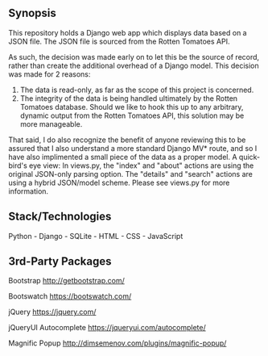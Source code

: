 ## Synopsis

This repository holds a Django web app which displays data based on a JSON file. The JSON file is sourced from the Rotten Tomatoes API.

As such, the decision was made early on to let this be the source of record, rather than create the additional overhead of a Django model. This decision was made for 2 reasons:

1. The data is read-only, as far as the scope of this project is concerned.
2. The integrity of the data is being handled ultimately by the Rotten Tomatoes database. Should we like to hook this up to any arbitrary, dynamic output from the Rotten Tomatoes API, this solution may be more manageable.

That said, I do also recognize the benefit of anyone reviewing this to be assured that I also understand a more standard Django MV* route, and so I have also implimented a small piece of the data as a proper model. A quick-bird's eye view: In views.py, the "index" and "about" actions are using the original JSON-only parsing option. The "details" and "search" actions are using a hybrid JSON/model scheme. Please see views.py for more information.

## Stack/Technologies

Python -
Django -
SQLite -
HTML -
CSS -
JavaScript

## 3rd-Party Packages

Bootstrap
http://getbootstrap.com/

Bootswatch
https://bootswatch.com/

jQuery
https://jquery.com/

jQueryUI Autocomplete
https://jqueryui.com/autocomplete/

Magnific Popup
http://dimsemenov.com/plugins/magnific-popup/

